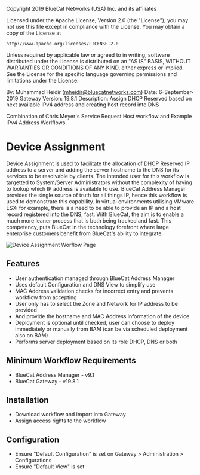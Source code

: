 Copyright 2019 BlueCat Networks (USA) Inc. and its affiliates

Licensed under the Apache License, Version 2.0 (the "License");
you may not use this file except in compliance with the License.
You may obtain a copy of the License at

    http://www.apache.org/licenses/LICENSE-2.0

Unless required by applicable law or agreed to in writing, software
distributed under the License is distributed on an "AS IS" BASIS,
WITHOUT WARRANTIES OR CONDITIONS OF ANY KIND, either express or implied.
See the License for the specific language governing permissions and
limitations under the License.

By: Muhammad Heidir (mheidir@bluecatnetworks.com)
 Date: 6-September-2019
 Gateway Version: 19.8.1
 Description: Assign DHCP Reserved based on next available IPv4 address and
              creating host record into DNS

Combination of Chris Meyer's Service Request Host workflow and Example IPv4 
Address Worlflows.

# Device Assignment

Device Assignment is used to facilitate the allocation of DHCP Reserved
IP address to a server and adding the server hostname to the DNS for its
services to be resolvable by clients. The intended user for this workflow
is targetted to System/Server Administrators without the complexity of
having to lookup which IP address is available to use. BlueCat Address
Manager provides the single source of truth for all things IP, hence
this workflow is used to demonstrate this capability. In virtual
environments utilising VMware ESXi for example, there is a need to 
be able to provide an IP and a host record registered into the DNS, fast.
With BlueCat, the aim is to enable a much more leaner process that is
both being tracked and fast. This competency, puts BlueCat in the 
technology forefront where large enterprise customers benefit from
BlueCat's ability to integrate.

![Device Assignment Worflow Page ](https://i.ibb.co/7SbHM7Z/Device-Assignment-Workflow.png)

## Features
 - User authentication managed through BlueCat Address Manager
 - Uses default Configuration and DNS View to simplify use
 - MAC Address validation checks for incorrect entry and prevents workflow from accepting
 - User only has to select the Zone and Network for IP address to be provided
 - And provide the hostname and MAC Address information of the device
 - Deployment is optional until checked, user can choose to deploy immediately or manually from BAM (can be via scheduled deployment also on BAM)
 - Performs server deployment based on its role DHCP, DNS or both


## Minimum Workflow Requirements
 - BlueCat Address Manager - v9.1
 - BlueCat Gateway - v19.8.1


## Installation
 - Download workflow and import into Gateway
 - Assign access rights to the workflow
 
 
## Configuration
  - Ensure "Default Configuration" is set on Gateway > Administration > Configurations
  - Ensure "Default View" is set